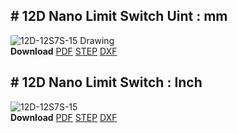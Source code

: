 ## # 12D Nano Limit Switch Uint : mm
![12D-12S7S-15 Drawing](en/actuator/12L12D_NANO_Mini_limitSwitch/drawings/data/ENG-ver_IRMAA02190220-12D-12S7S-15_mm_Rev01_20250605.png)  
**Download** <a href="./data/ENG-ver_IRMAA02190220-12D-12S7S-15_mm_Rev01_20250605.pdf" download>PDF</a> <a href="./data/IRMAA02190220_without-Accessory_12D-12S7S-15_Rev01_20250605.step" download>STEP</a> <a href="./data/IRMAA02190220-12D-12S7S-15_mm_Rev01_20250605.DXF" download>DXF</a>
## # 12D Nano Limit Switch : Inch
![12D-12S7S-15](en/actuator/12L12D_NANO_Mini_limitSwitch/drawings/data/ENG-ver_IRMAA02190220-12D-12S7S-15_inch_Rev01_20250605.png)  
**Download** <a href="./data/ENG-ver_IRMAA02190220-12D-12S7S-15_inch_Rev01_20250605.pdf" download>PDF</a> <a href="./data/IRMAA02190220_with-Accessory_12D-12S7S-15_Rev01_20250605.step" download>STEP</a> <a href="./data/ENG-ver_IRMAA02190220-12D-12S7S-15_inch_Rev01_20250605.DXF" download>DXF</a>
